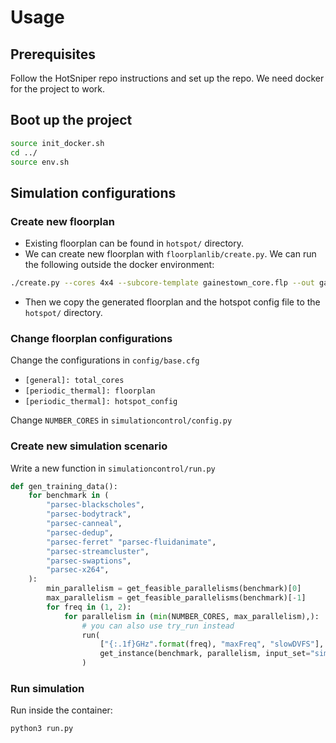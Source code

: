 # Usage

## Prerequisites

Follow the HotSniper repo instructions and set up the repo.
We need docker for the project to work.

## Boot up the project

```bash
source init_docker.sh
cd ../
source env.sh
```

## Simulation configurations

### Create new floorplan

* Existing floorplan can be found in `hotspot/` directory.
* We can create new floorplan with `floorplanlib/create.py`. We can run the following outside the docker environment:

```bash
./create.py --cores 4x4 --subcore-template gainestown_core.flp --out gainestown_4x4
```

* Then we copy the generated floorplan and the hotspot config file to the `hotspot/` directory.

### Change floorplan configurations

Change the configurations in `config/base.cfg`
* `[general]: total_cores`
* `[periodic_thermal]: floorplan`
* `[periodic_thermal]: hotspot_config`

Change `NUMBER_CORES` in `simulationcontrol/config.py`

### Create new simulation scenario

Write a new function in `simulationcontrol/run.py`

```python
def gen_training_data():
    for benchmark in (
        "parsec-blackscholes",
        "parsec-bodytrack",
        "parsec-canneal",
        "parsec-dedup",
        "parsec-ferret" "parsec-fluidanimate",
        "parsec-streamcluster",
        "parsec-swaptions",
        "parsec-x264",
    ):
        min_parallelism = get_feasible_parallelisms(benchmark)[0]
        max_parallelism = get_feasible_parallelisms(benchmark)[-1]
        for freq in (1, 2):
            for parallelism in (min(NUMBER_CORES, max_parallelism),):
                # you can also use try_run instead
                run(
                    ["{:.1f}GHz".format(freq), "maxFreq", "slowDVFS"],
                    get_instance(benchmark, parallelism, input_set="simsmall"),
                )

```

### Run simulation

Run inside the container:

```bash
python3 run.py
```